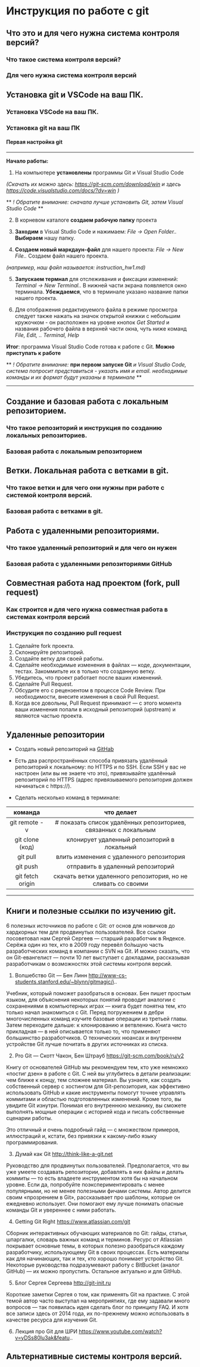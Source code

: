 # Инструкция по работе с git

## Что это и для чего нужна система контроля версий?

### Что такое система контроля версий?

### Для чего нужна система контроля версий

## Установка git и VSCode на ваш ПК.

### Установка VSCode на ваш ПК.

### Установка git на ваш ПК

#### Первая настройка git

____________________
**Начало работы:**
1. На компьютере **установлены** программы Git и Visual Studio Code

*(Скачать их можно здесь: https://git-scm.com/download/win
 и здесь https://code.visualstudio.com/docs/?dv=win 
)* 

** *! Обратите внимание: сначала лучше установить Git, затем Visual Studio Code* **

2. В корневом каталоге **создаем рабочую папку** проекта

3. **Заходим** в Visual Studio Code и нажимаем:
*File -> Open Folder..* **Выбираем** нашу папку.

4. **Создаем новый маркдаун-файл** для нашего проекта:
*File -> New File..* Создаем файл нашего проекта.

*(например, наш файл называется: instruction_hw1.md)*

5. **Запускаем термнал** для отслеживания и фиксации изменений: *Terminal -> New Terminal..* В нижней части экрана появляется окно терминала. **Убеждаемся**, что в терминале указано название папки нашего проекта.

6. Для отображения редактируемого файла в режиме просмотра следует также нажать на значок открытой книжки с небольшим кружочком - он расположен на уровне кнопок *Get Started* и названия рабочего файла в верхней части окна, чуть ниже команд *File, Edit, .. Terminal, Help*  

**Итог**: программа Visual Studio Code готова к работе с Git. **Можно приступать к работе**

** *! Обратите внимание:* **при первом запуске Git** *и Visual Studio Code, система попросит представиться - указать имя и email. необходимые команды и их формат будут указаны в терминале* **

__________________________


## Создание и базовая работа с локальным репозиторием.

### Что такое репозиторий и инструкция по созданию локальных репозиториев.

### Базовая работа с локальным репозиторием

## Ветки. Локальная работа с ветками в git.

### Что такое ветки и для чего они нужны при работе с системой контроля версий.

### Базовая работа с ветками в git.

## Работа с удаленными репозиториями.

### Что такое удаленный репозиторий и для чего он нужен

### Базовая работа с удаленными репозиториями GitHub

## Совместная работа над проектом (fork, pull request)

### Как строится и для чего нужна совместная работа в системах контроля версий

### Инструкция по созданию pull request

1. Сделайте fork проекта.
2. Склонируйте репозиторий.
3. Создайте ветку для своей работы.
4. Сделайте необходимые изменения в файлах — коде, документации, тестах. Закоммитьте их в только что созданную ветку.
5. Убедитесь, что проект работает после ваших изменений.
6. Сделайте Pull Request.
7. Обсудите его с рецензентом в процессе Code Review. При необходимости, внесите изменения в свой Pull Request.
8. Когда все довольны, Pull Request принимают — с этого момента ваши изменения попали в исходный репозиторий (upstream) и являются частью проекта.


## Удаленные репозитории 

 * Создать новый репозиторий на [GitHab](https://github.com/)

 * Есть два распространённых способа привязать удалённый репозиторий к локальному: по HTTPS и по SSH. Если SSH у вас не настроен (или вы не знаете что это), привязывайте удалённый репозиторий по HTTPS (адрес привязываемого репозитория должен начинаться с https://).

 * Сделать несколько команд в терминале:

 |      команда         |                           что делает                              |
|:-----------------:    |:---------------------------------------------------------------:  |
|   git remote -v       | # показать список удалённых репозиториев, связанных с локальным   |
|  git clone (код)      |           клонирует удаленный репозиторий в локальный             |
|      git pull         |             влить изменения с удаленного репозитория              |
|      git push         |                отправить в удаленный репозиторий                  |
| git fetch origin      |  скачать ветки  удаленного репозитория, но не сливать со своими   |
______________

## Книги и полезные ссылки по изучению git.

6 полезных источников по работе с Git: от основ для новичков до хардкорных тем для продвинутых пользователей. Все ссылки посоветовал нам Сергей Сергеев — старший разработчик в Яндексе. Серёжа один из тех, кто в 2009 году перевёл бо́льшую часть разработческих команд в компании с SVN на Git. И можно сказать, что он Git-евангелист — почти 10 лет выступает с докладами, рассказывая разработчикам о возможностях этой системы контроля версий.

1. Волшебство Git — Бен Линн
http://www-cs-students.stanford.edu/~blynn/gitmagic/i..

Учебник, который поможет разобраться в основах. Бен пишет простым языком, для объяснения некоторых понятий проводит аналогии с сохранениями в компьютерных играх — книга будет понятна тем, кто только начал знакомиться с Git. Перед погружением в дебри многочисленных команд изучите базовые операции из третьей главы. Затем переходите дальше: к клонированию и ветвлению. Книга чисто прикладная — в ней описывается только то, что применяют большинство разработчиков. О технических нюансах и внутреннем устройстве Git лучше почитать в других источниках из списка.

2. Pro Git — Скотт Чакон, Бен Штрауб
https://git-scm.com/book/ru/v2

Книгу от основателей GitHub мы рекомендуем тем, кто уже немножко «постиг дзен» в работе с Git. С ней вы углубитесь в детали реализации: чем ближе к концу, тем сложнее материал. Вы узнаете, как создать собственный сервер с хостингом для Git-репозитория, как эффективно использовать GitHub и какие инструменты помогут точнее управлять коммитами и областью подготовленных изменений. Кроме того, вы увидите Git изнутри. Понимая его внутреннюю механику, вы сможете выполнять мощные операции с историей кода и писать собственные сценарии работы.

Это отличный и очень подробный гайд — с множеством примеров, иллюстраций и, кстати, без привязки к какому-либо языку программирования.

3. Думай как Git
http://think-like-a-git.net

Руководство для продвинутых пользователей. Предполагается, что вы уже умеете создавать репозитории, добавлять в них файлы и делать коммиты — то есть владеете инструментом хотя бы на начальном уровне. Если да, попробуйте поэкспериментировать с менее популярными, но не менее полезными фичами системы. Автор делится своим «прозрением в Git», рассказывает про шаблоны, которые он ежедневно использует. Они помогают ему лучше понимать опасные команды Git и увереннее с ними работать.

4. Getting Git Right
https://www.atlassian.com/git

Сборник интерактивных обучающих материалов по Git: гайды, статьи, шпаргалки, словарь важных команд и терминов. Ресурс от Atlassian покрывает основные темы, в которых полезно разобраться каждому разработчику, использующему Git в своих процессах. Есть материалы как для начинающих, так и тех, кто хорошо понимает устройство Git. Некоторые руководства подразумевают работу с BitBucket (аналог GitHub) — их можно пропустить. Остальное актуально и для GitHub.

5. Блог Сергея Сергеева
http://git-init.ru

Короткие заметки Сергея о том, как применять Git на практике. С этой темой автор часто выступал на мероприятиях, где ему задавали много вопросов — так появилась идея сделать блог по принципу FAQ. И хотя все записи здесь от 2014 года, их по-прежнему можно использовать в качестве ресурса для изучения Git.

6. Лекция про Git для ШРИ
https://www.youtube.com/watch?v=yDSs80lu3ak&featu..

## Альтернативные системы контроля версий.
